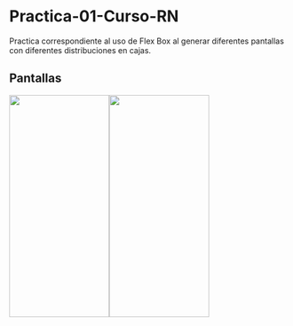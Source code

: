 # Practica-01-Curso-RN
Practica correspondiente al uso de Flex Box al generar diferentes pantallas con diferentes distribuciones en cajas. 

<h2> Pantallas </h2>


<div style=" display: flex">
  <div>
    <img src="https://i.postimg.cc/26FM4Wdw/Whats-App-Image-2022-12-11-at-5-56-59-PM.jpg" width="180" height="400"/>  
  </div
  <div>
  <img src="https://i.postimg.cc/yW4zjKgh/dos.jpg" width="180" height="400"/>  
  </div>
</div>

